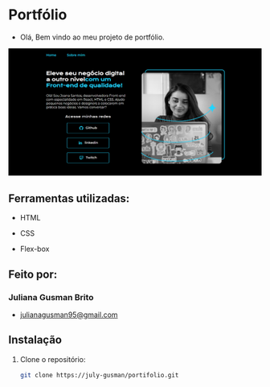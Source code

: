 # Portfólio 

* Olá, Bem vindo ao meu projeto de portfólio.

![Imagem do projeto](assets/211304452-220fedf0-f91b-490f-8a65-a60ce860bc5c.png)

## Ferramentas utilizadas:

* HTML

* CSS

* Flex-box

## Feito por:

### Juliana Gusman Brito 

* julianagusman95@gmail.com

## Instalação

1. Clone o repositório:
   ```bash
   git clone https://july-gusman/portifolio.git
